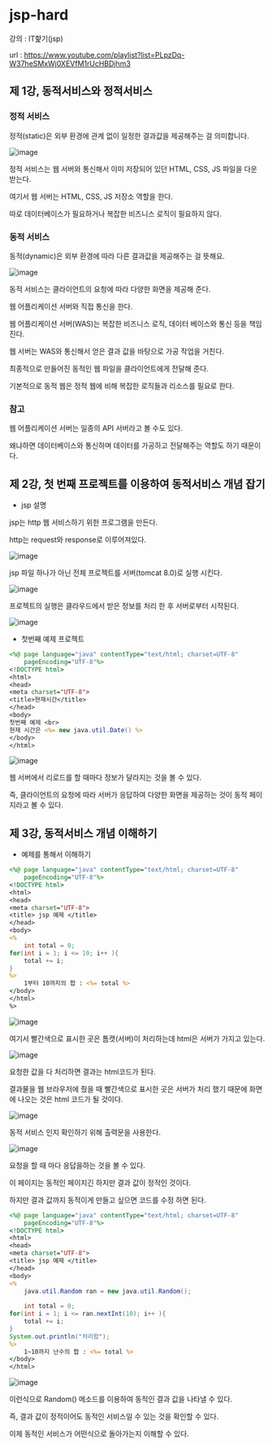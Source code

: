 # jsp-hard
강의 : IT핥기(jsp)

url : https://www.youtube.com/playlist?list=PLpzDq-W37heSMxWj0XEVfM1rUcHBDjhm3										

## 제 1강, 동적서비스와 정적서비스

### 정적 서비스

정적(static)은 외부 환경에 관계 없이 일정한 결과값을 제공해주는 걸 의미합니다.

![image](https://github.com/hsy0511/rest-api/assets/104752580/f6c5486b-d1ad-4e18-94a9-a97adba342dd)

정적 서비스는  웹 서버와 통신해서 이미 저장되어 있던 HTML, CSS, JS 파일을 다운 받는다.  

여기서 웹 서버는 HTML, CSS, JS 저장소 역할을 한다.

따로 데이터베이스가 필요하거나 복잡한 비즈니스 로직이 필요하지 않다.


### 동적 서비스

동적(dynamic)은 외부 환경에 따라 다른 결과값을 제공해주는 걸 뜻해요. 

![image](https://github.com/hsy0511/rest-api/assets/104752580/f0e2a99f-46ed-4f43-976d-e91b62398462)

동적 서비스는 클라이언트의 요청에 따라 다양한 화면을 제공해 준다.

웹 어플리케이션 서버와 직접 통신을 한다.

웹 어플리케이션 서버(WAS)는 복잡한 비즈니스 로직, 데이터 베이스와 통신 등을 책임진다.

웹 서버는 WAS와 통신해서 얻은 결과 값을 바탕으로 가공 작업을 거친다. 

최종적으로 만들어진 동적인 웹 파일을 클라이언트에게 전달해 준다. 

기본적으로 동적 웹은 정적 웹에 비해 복잡한 로직들과 리소스를 필요로 한다.

### 참고

웹 어플리케이션 서버는 일종의 API 서버라고 볼 수도 있다.

왜냐하면 데이터베이스와 통신하며 데이터를 가공하고 전달해주는 역할도 하기 때문이다.

## 제 2강, 첫 번째 프로젝트를 이용하여 동적서비스 개념 잡기

- jsp 설명

jsp는 http 웹 서비스하기 위한 프로그램을 만든다.

http는 request와 response로 이루어져있다.

![image](https://github.com/hsy0511/jsp-hard/assets/104752580/1a6d5c12-85b7-4047-8599-3e1a9693e4b3)

jsp 파일 하나가 아닌 전체 프로젝트를 서버(tomcat 8.0)로 실행 시킨다.

![image](https://github.com/hsy0511/jsp-hard/assets/104752580/832ae3f5-b70e-4a15-a032-570832957fe7)

프로젝트의 실행은 클라우드에서 받은 정보를 처리 한 후 서버로부터 시작된다.

![image](https://github.com/hsy0511/jsp-hard/assets/104752580/171d3314-46b8-49cc-8dfe-63603021da01)


- 첫번째 예제 프로젝트

```jsp
<%@ page language="java" contentType="text/html; charset=UTF-8"
    pageEncoding="UTF-8"%>
<!DOCTYPE html>
<html>
<head>
<meta charset="UTF-8">
<title>현재시간</title>
</head>
<body>
첫번째 예제 <br>
현재 시간은 <%= new java.util.Date() %>
</body>
</html>
```

![image](https://github.com/hsy0511/jsp-hard/assets/104752580/bda051ff-80e0-4de5-93fa-6ca41b3dbdf4)

웹 서버에서 리로드를 할 때마다 정보가 달라지는 것을 볼 수 있다.

즉, 클라이언트의 요청에 따라 서버가 응답하여 다양한 화면을 제공하는 것이 동적 페이지라고 볼 수 있다.

## 제 3강, 동적서비스 개념 이해하기

- 예제를 통해서 이해하기

```jsp
<%@ page language="java" contentType="text/html; charset=UTF-8"
    pageEncoding="UTF-8"%>
<!DOCTYPE html>
<html>
<head>
<meta charset="UTF-8">
<title> jsp 예제 </title>
</head>
<body> 
<%
	int total = 0;
for(int i = 1; i <= 10; i++ ){
	total += i;
}
%>
	1부터 10까지의 합 : <%= total %>
</body>
</html>
%>
```

![image](https://github.com/hsy0511/jsp-hard/assets/104752580/b3f0d3b8-d0a0-42ba-9ed7-411509959750)

여기서 빨간색으로 표시한 곳은 톰캣(서버)이 처리하는데 html은 서버가 가지고 있는다.

![image](https://github.com/hsy0511/jsp-hard/assets/104752580/d0d809e7-1082-4393-92c9-5f1cfb996124)

요청한 값을 다 처리하면 결과는 html코드가 된다.

결과물을 웹 브라우저에 줬을 때 빨간색으로 표시한 곳은 서버가 처리 했기 때문에 화면에 나오는 것은 html 코드가 될 것이다.

![image](https://github.com/hsy0511/jsp-hard/assets/104752580/e9ada35c-3d97-43cf-aeb1-e64c167b180f)

동적 서비스 인지 확인하기 위해 출력문을 사용한다.

![image](https://github.com/hsy0511/jsp-hard/assets/104752580/838a3af5-f205-4d80-a33c-5a824063a187)

요청을 할 때 마다 응답을하는 것을 볼 수 있다.

이 페이지는 동적인 페이지긴 하지만 결과 값이 정적인 것이다.

하지만 결과 값까지 동적이게 만들고 싶으면 코드를 수정 하면 된다.

```jsp
<%@ page language="java" contentType="text/html; charset=UTF-8"
    pageEncoding="UTF-8"%>
<!DOCTYPE html>
<html>
<head>
<meta charset="UTF-8">
<title> jsp 예제 </title>
</head>
<body> 
<%
	java.util.Random ran = new java.util.Random();
	
	int total = 0;
for(int i = 1; i <= ran.nextInt(10); i++ ){
	total += i;
}
System.out.println("처리함");
%>
	1~10까지 난수의 합 : <%= total %>
</body>
</html>
```

![image](https://github.com/hsy0511/jsp-hard/assets/104752580/dcbec401-f0b1-4dc3-bc6e-31608d8672e8)

이런식으로 Random() 메소드를 이용하여 동적인 결과 값을 나타낼 수 있다.

즉, 결과 값이 정적이어도 동적인 서비스일 수 있는 것을 확인할 수 있다.

이제 동적인 서비스가 어떤식으로 돌아가는지 이해할 수 있다.
